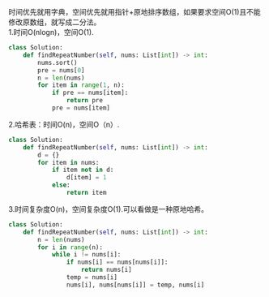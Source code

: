 时间优先就用字典，空间优先就用指针+原地排序数组，如果要求空间O(1)且不能修改原数组，就写成二分法。  
1.时间O(nlogn)，空间O(1).  
```python
class Solution:
    def findRepeatNumber(self, nums: List[int]) -> int:
        nums.sort()
        pre = nums[0]
        n = len(nums)
        for item in range(1, n):
            if pre == nums[item]:
                return pre
            pre = nums[item]
```
2.哈希表：时间O(n)，空间O（n）.  
```python
class Solution:
    def findRepeatNumber(self, nums: List[int]) -> int:
        d = {}
        for item in nums:
            if item not in d:
                d[item] = 1
            else:
                return item
```
3.时间复杂度O(n)，空间复杂度O(1).可以看做是一种原地哈希。  
```python
class Solution:
    def findRepeatNumber(self, nums: List[int]) -> int:
        n = len(nums)
        for i in range(n):
            while i != nums[i]:
                if nums[i] == nums[nums[i]]:
                    return nums[i]
                temp = nums[i]
                nums[i], nums[nums[i]] = temp, nums[i]
```
